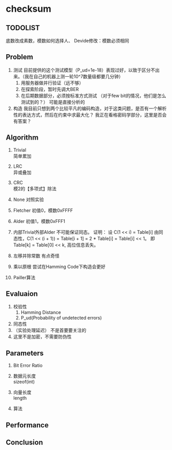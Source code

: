 # checksum
## TODOLIST
底数改成素数，模数如何选择人、
Devide修改：模数必须相同

## Problem
1. 测试
目前提供的这个测试模型（P_ud=1e-18）表现过好，以致于区分不出来。（我在自己的机器上测一轮10^7数量级都要几分钟）
    1. 用服务器做并行验证（远不够）
    2. 在探索阶段，暂时先调大BER
    3. 在后期数据部分，必须按标准方式测试
        （对于few bit的情况，他们是怎么测试到的？）
        可能是直接分析的
2. 构造
我目前只想到两个比较平凡的编码构造，对于这类问题，是否有一个解析性的表达方式，然后在约束中求最大化？
我正在看格密码学部分，这里是否会有答案？

## Algorithm
1. Trivial  
简单累加

2. LRC  
异或叠加

3. CRC  
模2的【多项式】除法

4. None
对照实验

5. Fletcher
初值0，模数0xFFFF

6. Alder
初值1，模数0xFFF1

7. 内部Trivial外部Alder
不可能保证同态。
证明：
    设 C(1 << i) = Table[i]
    由同态性，C(1 << (i + 1)) = Table[i + 1] = 2 * Table[i] = Table[i] << 1。
    即Table[k] = Table[0] << k, 高位信息丢失。

8. 左移并除常数
有点奇怪

9. 乘以原根
尝试在Hamming Code下构造会更好


10. Pailler算法

## Evaluaion
1. 校验性
    1. Hamming Distance
    2. P_ud(Probability of undetected errors)
2. 同态性
3. （实验处理延迟）
    不是首要要关注的
4. 这里不是加密，不需要防伪性

## Parameters
1. Bit Error Ratio

1. 数据元长度  
sizeof(int)
2. 向量长度  
length
3. 算法

## Performance

## Conclusion